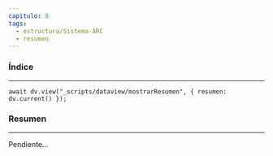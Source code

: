 ```yaml
---
capitulo: 8
tags:
  - estructura/Sistema-ARC
  - resumen
---
```

### Índice
---
```dataviewjs
await dv.view("_scripts/dataview/mostrarResumen", { resumen: dv.current() });
```

### Resumen
---
Pendiente...